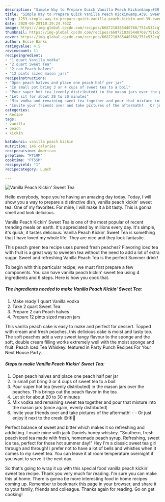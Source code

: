 ```yaml
---
description: "Simple Way to Prepare Quick Vanilla Peach Kickin&amp;#39; Sweet Tea"
title: "Simple Way to Prepare Quick Vanilla Peach Kickin&amp;#39; Sweet Tea"
slug: 1253-simple-way-to-prepare-quick-vanilla-peach-kickin-and-39-sweet-tea
date: 2020-06-28T10:39:24.762Z
image: https://img-global.cpcdn.com/recipes/6687210385440768/751x532cq70/vanilla-peach-kickin-sweet-tea-recipe-main-photo.jpg
thumbnail: https://img-global.cpcdn.com/recipes/6687210385440768/751x532cq70/vanilla-peach-kickin-sweet-tea-recipe-main-photo.jpg
cover: https://img-global.cpcdn.com/recipes/6687210385440768/751x532cq70/vanilla-peach-kickin-sweet-tea-recipe-main-photo.jpg
author: Essie Banks
ratingvalue: 4.5
reviewcount: 11
recipeingredient:
- "1 quart Vanilla vodka"
- "2 quart Sweet Tea"
- "2 can Peach halves"
- "12 pints sized mason jars"
recipeinstructions:
- "Open peach halves and place one peach half per jar"
- "In small pot bring 3 or 4 cups of sweet tea to a boil"
- "Pour super hot tea (evenly distributed) in the mason jars over the peaches. This brings out the peach flavor in the tea"
- "Let sit for about 20 to 30 minutes"
- "Mix vodka and remaining sweet tea together and pour that mixture into the mason jars (once again, evenly distributed)"
- "Invite your friends over and take pictures of the aftermath!   Or just enjoy it next to the creek 😊☀️🌻"
categories:
- Recipe
tags:
- vanilla
- peach
- kickin

katakunci: vanilla peach kickin 
nutrition: 146 calories
recipecuisine: American
preptime: "PT19M"
cooktime: "PT55M"
recipeyield: "1"
recipecategory: Lunch

---
```



![Vanilla Peach Kickin&#39; Sweet Tea](https://img-global.cpcdn.com/recipes/6687210385440768/751x532cq70/vanilla-peach-kickin-sweet-tea-recipe-main-photo.jpg)

Hello everybody, hope you're having an amazing day today. Today, I will show you a way to prepare a distinctive dish, vanilla peach kickin&#39; sweet tea. One of my favorites. For mine, I will make it a bit tasty. This is gonna smell and look delicious.

Vanilla Peach Kickin&#39; Sweet Tea is one of the most popular of recent trending meals on earth. It's appreciated by millions every day. It's simple, it's quick, it tastes delicious. Vanilla Peach Kickin&#39; Sweet Tea is something that I have loved my whole life. They are nice and they look fantastic.

This peach green tea recipe uses pureed fresh peaches? Flavoring iced tea with fruit is a great way to sweeten tea without the need to add a lot of extra sugar. Sweet and refreshing Vanilla Peach Tea is the perfect Summer drink!


To begin with this particular recipe, we must first prepare a few components. You can have vanilla peach kickin&#39; sweet tea using 4 ingredients and 6 steps. Here is how you cook that.

<!--inarticleads1-->

##### The ingredients needed to make Vanilla Peach Kickin&#39; Sweet Tea:

1. Make ready 1 quart Vanilla vodka
1. Take 2 quart Sweet Tea
1. Prepare 2 can Peach halves
1. Prepare 12 pints sized mason jars


This vanilla peach cake is easy to make and perfect for dessert. Topped with cream and fresh peaches, this delicious cake is moist and tasty too. The soft peaches add a very sweet tangy flavour to the sponge and the soft, double cream filling works extremely well with the moist sponge and fruit. Peach Iced Tea Whiskey. featured in Party Punch Recipes For Your Next House Party. 

<!--inarticleads2-->

##### Steps to make Vanilla Peach Kickin&#39; Sweet Tea:

1. Open peach halves and place one peach half per jar
1. In small pot bring 3 or 4 cups of sweet tea to a boil
1. Pour super hot tea (evenly distributed) in the mason jars over the peaches. This brings out the peach flavor in the tea
1. Let sit for about 20 to 30 minutes
1. Mix vodka and remaining sweet tea together and pour that mixture into the mason jars (once again, evenly distributed)
1. Invite your friends over and take pictures of the aftermath!  -  - Or just enjoy it next to the creek 😊☀️🌻


Perfect balance of sweet and bitter which makes it so refreshing and addicting. I made mine with jack Daniels honey whiskey. &#34;Southern, fresh peach iced tea made with fresh, homemade peach syrup. Refreshing, sweet ice tea, perfect for those hot summer day!&#34; Hey I&#39;m a classic sweet tea girl through and through! I prefer not to have a lot of bells and whistles when it comes to my sweet tea. You can leave it at room temperature overnight if you want to serve it the next day. 

So that's going to wrap it up with this special food vanilla peach kickin&#39; sweet tea recipe. Thank you very much for reading. I'm sure you can make this at home. There is gonna be more interesting food in home recipes coming up. Remember to bookmark this page in your browser, and share it to your family, friends and colleague. Thanks again for reading. Go on get cooking!
